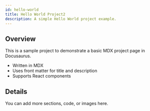 ```yaml
---
id: hello-world
title: Hello World Project2
description: A simple Hello World project example.
---
```


## Overview

This is a sample project to demonstrate a basic MDX project page in Docusaurus.

- Written in MDX
- Uses front matter for title and description
- Supports React components

## Details

You can add more sections, code, or images here.
